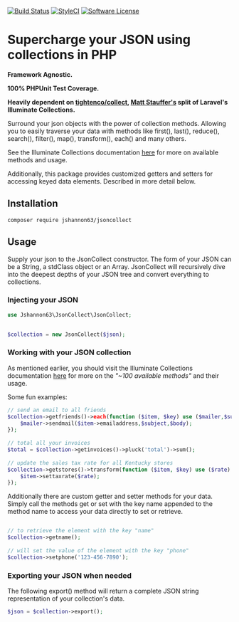 [![Build Status](https://travis-ci.org/jshannon63/jsoncollect.svg?branch=master)](https://travis-ci.org/jshannon63/jsoncollect)
[![StyleCI](https://styleci.io/repos/113889574/shield?branch=master)](https://styleci.io/repos/113889574)
[![Software License](https://img.shields.io/badge/license-MIT-brightgreen.svg?style=flat-square)](LICENSE.md)


# Supercharge your JSON using collections in PHP  

__Framework Agnostic.__

__100% PHPUnit Test Coverage.__
  
__Heavily dependent on [tightenco/collect](https://github.com/tightenco/collect), [Matt Stauffer's](https://twitter.com/stauffermatt) split of Laravel's Illuminate Collections.__

Surround your json objects with the power of collection methods. Allowing you to 
easily traverse your data with methods like first(), last(), reduce(), search(), filter(), map(), transform(), each() and many others.
  
See the Illuminate Collections documentation [here](https://laravel.com/docs/5.5/collections#available-methods) for more on available methods and usage.
  
Additionally, this package provides customized getters and setters for accessing keyed data elements. Described in more detail below.
## Installation
```
composer require jshannon63/jsoncollect  
```

## Usage

Supply your json to the JsonCollect constructor. The form of your 
JSON can be a String, a stdClass object or an Array. JsonCollect 
will recursively dive into the deepest depths of your JSON tree 
and convert everything to collections.
### Injecting your JSON
```php
use Jshannon63\JsonCollect\JsonCollect;

 
$collection = new JsonCollect($json);  
```
### Working with your JSON collection

As mentioned earlier, you should visit the Illuminate Collections documentation [here](https://laravel.com/docs/5.5/collections#available-methods) 
for more on the *"~100 available methods"* and their usage.
  
  Some fun examples:
```php
// send an email to all friends
$collection->getfriends()->each(function ($item, $key) use ($mailer,$subject,$body){
    $mailer->sendmail($item->emailaddress,$subject,$body);
});
  
// total all your invoices
$total = $collection->getinvoices()->pluck('total')->sum();
  
// update the sales tax rate for all Kentucky stores
$collection->getstores()->transform(function ($item, $key) use ($rate) {
    $item->settaxrate($rate);
});
```
Additionally there are custom getter and setter methods for your data. Simply call the
methods get or set with the key name appended to the method name to 
access your data directly to set or retrieve. 

```php

// to retrieve the element with the key "name"
$collection->getname(); 
  
// will set the value of the element with the key "phone"
$collection->setphone('123-456-7890');  
```

### Exporting your JSON when needed
The following export() method will return a complete JSON string representation 
of your collection's data.
```php
$json = $collection->export();
```
